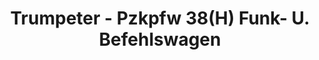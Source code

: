 ---
layout: product
title: "Trumpeter - Pzkpfw 38(H) Funk- U. Befehlswagen"
price: "TBA" 
desc: "N/A"
img_path: "/assets/img/TRU00355.jpg"
brand: "N/A"
available: false
special_offer: false
new: false
soon: false
cat: "010000"
subcat: "013400"
subsubcat: "0N/A"
sifra: "TRU00355"
---
